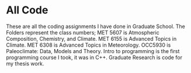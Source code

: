 # All Code
These are all the coding assignments I have done in Graduate School.
The Folders represent the class numbers; MET 5607 is Atmospheric Composition, Chemistry, and Climate. MET 6155 is Advanced Topics in Climate. MET 6308 is Advanced Topics in Meteorology. OCC5930 is Paleoclimate: Data, Models and Theory. Intro to programming is the first programming course I took, it was in C++. Graduate Research is code for my thesis work. 
